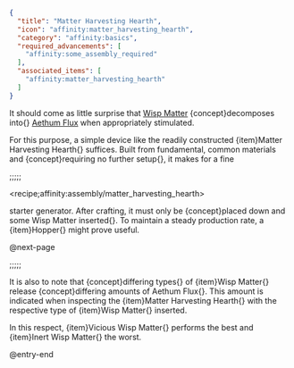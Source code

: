 ```json
{
  "title": "Matter Harvesting Hearth",
  "icon": "affinity:matter_harvesting_hearth",
  "category": "affinity:basics",
  "required_advancements": [
    "affinity:some_assembly_required"
  ],
  "associated_items": [
    "affinity:matter_harvesting_hearth"
  ]
}
```

It should come as little surprise that [Wisp Matter](^affinity:wisps) {concept}decomposes into{}
[Aethum Flux](^affinity:aethum_flux) when appropriately stimulated.


For this purpose, a simple device like the readily constructed {item}Matter Harvesting Hearth{} suffices. Built from
fundamental, common materials and {concept}requiring no further setup{}, it makes for a fine

;;;;;

<recipe;affinity:assembly/matter_harvesting_hearth>

starter generator. After crafting, it must only be {concept}placed down and some Wisp Matter inserted{}. To maintain a
steady production rate, a {item}Hopper{} might prove useful.


@next-page

;;;;;

It is also to note that {concept}differing types{} of {item}Wisp Matter{} release {concept}differing amounts of
Aethum Flux{}. This amount is indicated when inspecting the {item}Matter Harvesting Hearth{} with the respective type of
{item}Wisp Matter{} inserted.


In this respect, {item}Vicious Wisp Matter{} performs the best and {item}Inert Wisp Matter{} the worst.

@entry-end